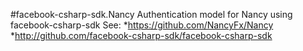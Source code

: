 #facebook-csharp-sdk.Nancy
Authentication model for Nancy using facebook-csharp-sdk
See:
*https://github.com/NancyFx/Nancy
*http://github.com/facebook-csharp-sdk/facebook-csharp-sdk
